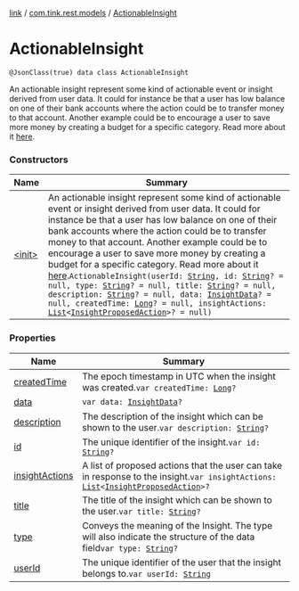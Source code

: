 [link](../../index.md) / [com.tink.rest.models](../index.md) / [ActionableInsight](./index.md)

# ActionableInsight

`@JsonClass(true) data class ActionableInsight`

An actionable insight represent some kind of actionable event or insight derived from user data. It could for instance be that a user has low balance on one of their bank accounts where the action could be to transfer money to that account. Another example could be to encourage a user to save more money by creating a budget for a specific category. Read more about it [here](https://docs.tink.com/resources/pfm/actionable-insights).

### Constructors

| Name | Summary |
|---|---|
| [&lt;init&gt;](-init-.md) | An actionable insight represent some kind of actionable event or insight derived from user data. It could for instance be that a user has low balance on one of their bank accounts where the action could be to transfer money to that account. Another example could be to encourage a user to save more money by creating a budget for a specific category. Read more about it [here](https://docs.tink.com/resources/pfm/actionable-insights).`ActionableInsight(userId: `[`String`](https://kotlinlang.org/api/latest/jvm/stdlib/kotlin/-string/index.html)`, id: `[`String`](https://kotlinlang.org/api/latest/jvm/stdlib/kotlin/-string/index.html)`? = null, type: `[`String`](https://kotlinlang.org/api/latest/jvm/stdlib/kotlin/-string/index.html)`? = null, title: `[`String`](https://kotlinlang.org/api/latest/jvm/stdlib/kotlin/-string/index.html)`? = null, description: `[`String`](https://kotlinlang.org/api/latest/jvm/stdlib/kotlin/-string/index.html)`? = null, data: `[`InsightData`](../-insight-data/index.md)`? = null, createdTime: `[`Long`](https://kotlinlang.org/api/latest/jvm/stdlib/kotlin/-long/index.html)`? = null, insightActions: `[`List`](https://kotlinlang.org/api/latest/jvm/stdlib/kotlin.collections/-list/index.html)`<`[`InsightProposedAction`](../-insight-proposed-action/index.md)`>? = null)` |

### Properties

| Name | Summary |
|---|---|
| [createdTime](created-time.md) | The epoch timestamp in UTC when the insight was created.`var createdTime: `[`Long`](https://kotlinlang.org/api/latest/jvm/stdlib/kotlin/-long/index.html)`?` |
| [data](data.md) | `var data: `[`InsightData`](../-insight-data/index.md)`?` |
| [description](description.md) | The description of the insight which can be shown to the user.`var description: `[`String`](https://kotlinlang.org/api/latest/jvm/stdlib/kotlin/-string/index.html)`?` |
| [id](id.md) | The unique identifier of the insight.`var id: `[`String`](https://kotlinlang.org/api/latest/jvm/stdlib/kotlin/-string/index.html)`?` |
| [insightActions](insight-actions.md) | A list of proposed actions that the user can take in response to the insight.`var insightActions: `[`List`](https://kotlinlang.org/api/latest/jvm/stdlib/kotlin.collections/-list/index.html)`<`[`InsightProposedAction`](../-insight-proposed-action/index.md)`>?` |
| [title](title.md) | The title of the insight which can be shown to the user.`var title: `[`String`](https://kotlinlang.org/api/latest/jvm/stdlib/kotlin/-string/index.html)`?` |
| [type](type.md) | Conveys the meaning of the Insight. The type will also indicate the structure of the data field`var type: `[`String`](https://kotlinlang.org/api/latest/jvm/stdlib/kotlin/-string/index.html)`?` |
| [userId](user-id.md) | The unique identifier of the user that the insight belongs to.`var userId: `[`String`](https://kotlinlang.org/api/latest/jvm/stdlib/kotlin/-string/index.html) |
